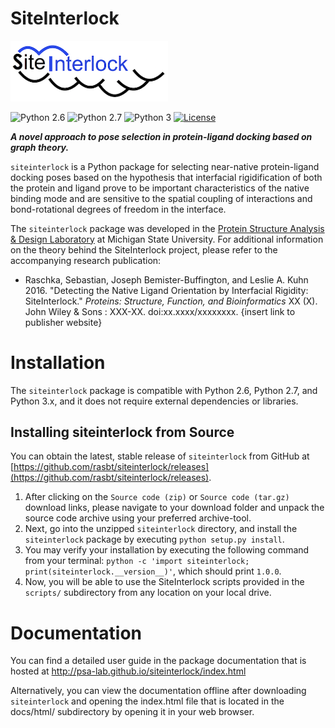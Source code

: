 # SiteInterlock

<div style="max-width:50%;">
<img src="docs/sources/images/logo_small.png" alt="SiteInterlock Logo">
</div>

![Python 2.6](https://img.shields.io/badge/python-2.6-blue.svg)
![Python 2.7](https://img.shields.io/badge/python-2.7-blue.svg)
![Python 3](https://img.shields.io/badge/python-3-blue.svg)
[![License](https://img.shields.io/badge/license-GPLv3-blue.svg)](/license/index.html)



***A novel approach to pose selection in protein-ligand docking based on graph theory.***

`siteinterlock` is a Python package for selecting near-native protein-ligand docking poses based on the hypothesis that interfacial rigidification of both the protein and ligand prove to be important characteristics of the native binding mode and are sensitive to the spatial coupling of interactions and bond-rotational degrees of freedom in the interface.

The `siteinterlock` package was developed in the [Protein Structure Analysis & Design Laboratory](http://www.kuhnlab.bmb.msu.edu) at Michigan State University. For additional information on the theory behind the SiteInterlock project, please refer to the accompanying research publication:

- Raschka, Sebastian, Joseph Bemister-Buffington, and Leslie A. Kuhn 2016. "Detecting the Native Ligand Orientation by Interfacial Rigidity: SiteInterlock." *Proteins: Structure, Function, and Bioinformatics* XX (X). John Wiley & Sons : XXX-XX. doi:xx.xxxx/xxxxxxxx.
 {insert link to publisher website}

# Installation

The `siteinterlock` package is compatible with Python 2.6, Python 2.7, and Python 3.x, and it does not require external dependencies or libraries.


## Installing siteinterlock from Source

You can obtain the latest, stable release of `siteinterlock` from GitHub at [https://github.com/rasbt/siteinterlock/releases](https://github.com/rasbt/siteinterlock/releases).

1. After clicking on the `Source code (zip)` or `Source code (tar.gz)` download links, please navigate to your download folder and unpack the source code archive using your preferred archive-tool.
2. Next, go into the unzipped `siteinterlock` directory, and install the `siteinterlock` package by executing `python setup.py install`.
3. You may verify your installation by executing the following command from your terminal: `python -c 'import siteinterlock; print(siteinterlock.__version__)'`, which should print `1.0.0`.
4. Now, you will be able to use the SiteInterlock scripts provided in the `scripts/` subdirectory from any location on your local drive.


# Documentation

You can find a detailed user guide in the package documentation that is hosted at http://psa-lab.github.io/siteinterlock/index.html

Alternatively, you can view the documentation offline after downloading `siteinterlock` and opening the index.html file that is located in the docs/html/ subdirectory by opening it in your web browser.
